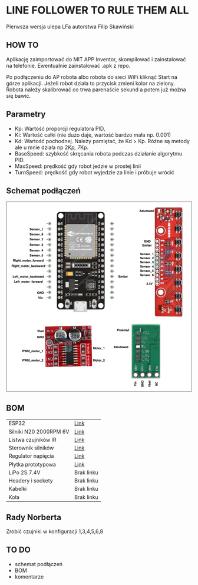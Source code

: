 # LINE FOLLOWER TO RULE THEM ALL
Pierwsza wersja ulepa LFa autorstwa Filip Skawiński

## HOW TO

Aplikację zaimportować do MIT APP Inventor, skompilować i zainstalować na telefonie.
Ewentualnie zainstalować .apk z repo.

Po podłączeniu do AP robota albo robota do sieci WiFi kliknąć Start na górze aplikacji. Jeżeli robot działa to przycisk zmieni kolor na zielony.
Robota należy skalibrować co trwa parenaście sekund a potem już można się bawić.

## Parametry

- Kp: Wartość proporcji regulatora PID,
- Ki: Wartość całki (nie dużo daje, wartość bardzo mała np. 0.001)
- Kd: Wartość pochodnej. Należy pamiętać, że Kd > Kp. Różne są metody ale u mnie działa np 2*Kp, 7*Kp.
- BaseSpeed: szybkość skręcania robota podczas działanie algorytmu PID.
- MaxSpeed: prędkość gdy robot jedzie w prostej linii
- TurnSpeed: prędkość gdy robot wyjedzie za linie i próbuje wrócić

## Schemat podłączeń

<img alt="Schemat" src="Schemat.png">

## BOM

<table>
  <tr>
    <td>ESP32</td>
    <td><a href="https://pl.aliexpress.com/item/1005005704190069.html?spm=a2g0o.productlist.main.3.46ecNdzHNdzHkJ&algo_pvid=cf9ff183-b9f6-4b72-b5f4-1647f3390584&algo_exp_id=cf9ff183-b9f6-4b72-b5f4-1647f3390584-1&pdp_npi=4%40dis%21PLN%2115.88%2113.97%21%21%2128.22%2124.82%21%40211b612517107551505708812efff3%2112000034061352780%21sea%21PL%211653512003%21&curPageLogUid=F5yn29dzb5VY&utparam-url=scene%3Asearch%7Cquery_from%3A">Link</a></td>
  </tr>
  <tr>
    <td>Silniki N20 2000RPM 6V</td>
    <td><a href="https://pl.aliexpress.com/item/1005006557994274.html?spm=a2g0o.productlist.main.1.795cOAlvOAlvrU&algo_pvid=17ec320a-65ef-4670-a0b2-bc2f20f15879&algo_exp_id=17ec320a-65ef-4670-a0b2-bc2f20f15879-0&pdp_npi=4%40dis%21PLN%2113.74%2114.02%21%21%213.39%213.46%21%40211b612517107551947071927efff3%2112000037663434199%21sea%21PL%211653512003%21&curPageLogUid=QBfC6nN1PA1C&utparam-url=scene%3Asearch%7Cquery_from%3A">Link</a></td>
  </tr>
  <tr>
    <td>Listwa czujników IR</td>
    <td><a href="https://pl.aliexpress.com/item/1005003333788694.html?spm=a2g0o.order_list.order_list_main.132.51f21c24Y7fKGh&gatewayAdapt=glo2pol">Link</a></td>
  </tr>
  <tr>
    <td>Sterownik silników</td>
    <td><a href="https://pl.aliexpress.com/item/1005003401989364.html?spm=a2g0o.order_list.order_list_main.137.51f21c24Y7fKGh&gatewayAdapt=glo2pol">Link</a></td>
  </tr>
  <tr>
    <td>Regulator napięcia</td>
    <td><a href="https://pl.aliexpress.com/item/4000016739581.html?spm=a2g0o.detail.pcDetailTopMoreOtherSeller.2.3429TGExTGExLT&gps-id=pcDetailTopMoreOtherSeller&scm=1007.40050.354490.0&scm_id=1007.40050.354490.0&scm-url=1007.40050.354490.0&pvid=bae215d9-c8e1-49fe-b84e-9d412304ed59&_t=gps-id:pcDetailTopMoreOtherSeller,scm-url:1007.40050.354490.0,pvid:bae215d9-c8e1-49fe-b84e-9d412304ed59,tpp_buckets:668%232846%238110%231995&pdp_npi=4%40dis%21PLN%215.15%214.74%21%21%211.27%211.17%21%40211b61a417107524588842017ee689%2112000034624191356%21rec%21PL%211653512003%21&utparam-url=scene%3ApcDetailTopMoreOtherSeller%7Cquery_from%3A">Link</a></td>
  </tr>
  <tr>
    <td>Płytka prototypowa</td>
    <td><a href="https://pl.aliexpress.com/item/1005006100148769.html?spm=a2g0o.productlist.main.2.631cdsmgdsmgFx&algo_pvid=899cb1f6-c89a-499a-8537-0dbaeac1d593&algo_exp_id=899cb1f6-c89a-499a-8537-0dbaeac1d593-1&pdp_npi=4%40dis%21PLN%213.20%213.01%21%21%215.69%215.34%21%40211b612517107553350064239efff3%2112000035755220383%21sea%21PL%211653512003%21&curPageLogUid=7hSxv22ADHy3&utparam-url=scene%3Asearch%7Cquery_from%3A">Link</a></td>
  </tr>
  <tr>
    <td>LiPo 2S 7.4V</td>
    <td>Brak linku</td>
  </tr>
  <tr>
    <td>Headery i sockety</td>
    <td>Brak linku</td>
  </tr>
  <tr>
    <td>Kabelki</td>
    <td>Brak linku</td>
  </tr>
  <tr>
    <td>Koła</td>
    <td>Brak linku</td>
  </tr>
</table>


## Rady Norberta

Zrobić czujniki w konfiguracji 1,3,4,5,6,8

## TO DO
- schemat podłączeń
- BOM
- komentarze
